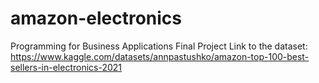 # amazon-electronics
Programming for Business Applications Final Project
Link to the dataset: https://www.kaggle.com/datasets/annpastushko/amazon-top-100-best-sellers-in-electronics-2021
